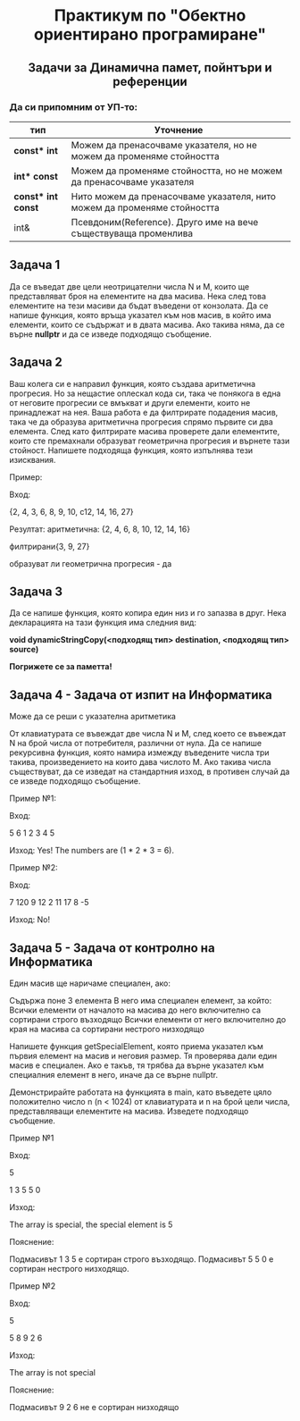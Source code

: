 # <center> Практикум по "Обектно ориентирано програмиране" </center>

## <center> Задачи за Динамична памет, пойнтъри и референции </center>

### Да си припомним от УП-то:

| тип                   | Уточнение                                                                |
| --------------------- | ------------------------------------------------------------------------ |
| **const\* int**       | Можем да пренасочваме указателя, но не можем да променяме стойността     |
| **int\* const**       | Можем да променяме стойността, но не можем да пренасочваме указателя     |
| **const\* int const** | Нито можем да пренасочваме указателя, нито можем да променяме стойността |
| int&                  | Псевдоним(Reference). Друго име на вече съществуваща променлива          |

## Задача 1

Да се въведат две цели неотрицателни числа N и M, които ще представляват броя на елементите на два масива. Нека след това елементите на тези масиви да бъдат въведени от конзолата. Да се напише функция, която връща указател към нов масив, в който има елементи, които се съдържат и в двата масива. Ако такива няма, да се върне **nullptr** и да се изведе подходящо съобщение.

## Задача 2

Ваш колега си е направил функция, която създава аритметична прогресия. Но за нещастие оплескал кода си, така че понякога в една от неговите прогресии се вмъкват и други елементи, които не принадлежат на нея. Ваша работа е да филтрирате подадения масив, така че да образува аритметична прогресия спрямо първите си два елемента. След като филтрирате масива проверете дали елементите, които сте премахнали образуват геометрична прогресия и върнете тази стойност. Напишете подходяща функция, която изпълнява тези изисквания.

Пример:

Вход:

{2, 4, 3, 6, 8, 9, 10, с12, 14, 16, 27}

Резултат: аритметична: {2, 4, 6, 8, 10, 12, 14, 16}

филтрирани{3, 9, 27}

образуват ли геометрична прогресия - да

## Задача 3

Да се напише функция, която копира един низ и го запазва в друг. Нека декларацията на тази функция има следния вид:

**void dynamicStringCopy(<подходящ тип> destination, <подходящ тип> source)**

**Погрижете се за паметта!**

## Задача 4 - Задача от изпит на Информатика

Може да се реши с указателна аритметика

От клавиатурата се въвеждат две числа N и M, след което се въвеждат N на брой числа от потребителя, различни от нула. Да се напише рекурсивна функция, която намира измежду въведените числа три такива, произведението на които дава числото M. Ако такива числа съществуват, да се изведат на стандартния изход, в противен случай да се изведе подходящо съобщение.

Пример №1:

Вход:

5 6 1 2 3 4 5

Изход:
Yes! The numbers are (1 \* 2 \* 3 = 6).

Пример №2:

Вход:

7 120 9 12 2 11 17 8 -5

Изход: No!

## Задача 5 - Задача от контролно на Информатика

Един масив ще наричаме специален, ако:

Съдържа поне 3 елемента
В него има специален елемент, за който:
Всички елементи от началото на масива до него включително са сортирани строго възходящо
Всички елементи от него включително до края на масива са сортирани нестрого низходящо

Напишете функция getSpecialElement, която приема указател към първия елемент на масив и неговия размер. Тя проверява дали един масив е специален. Ако е такъв, тя трябва да върне указател към специалния елемент в него, иначе да се върне nullptr.

Демонстрирайте работата на функцията в main, като въведете цяло положително число n (n < 1024) от клавиатурата и n на брой цели числа, представляващи елементите на масива. Изведете подходящо съобщение.

Пример №1

Вход:

5

1 3 5 5 0

Изход:

The array is special, the special element is 5

Пояснение:

Подмасивът 1 3 5 е сортиран строго възходящо. Подмасивът 5 5 0 е сортиран нестрого низходящо.

Пример №2

Вход:

5

5 8 9 2 6

Изход:

The array is not special

Пояснение:

Подмасивът 9 2 6 не е сортиран низходящо
